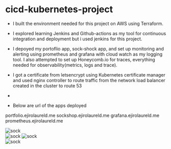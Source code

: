 # cicd-kubernetes-project

- I built the environment needed for this project on AWS using Terraform.
- I explored learning Jenkins and Github-actions as my tool for continuous integration and deployment but i used jenkins for this project.

- I depoyed my portoflio app, sock-shock app, and set up monitoring and alerting  using prometheus and grafana with cloud watch as my logging tool. I also attempted to set up Honeycomb.io for traces, everything needed for observability(metrics, logs and trace).

- I got a certificate from letsencrypt using Kubernetes certificate manager and used nginx controller to route traffic from the network load balancer created in the cluster to route 53
-
- Below are url of the apps deployed  

portfolio.ejirolaureld.me
sockshop.ejirolaureld.me
grafana.ejirolaureld.me
prometheus.ejirolaureld.me

![sock](./sockshop.png)  
![sock](./portfolio.png)
![sock](./grafana.png)  
![sock](./prometheus.png)  
